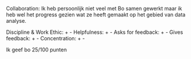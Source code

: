Collaboration: Ik heb persoonlijk niet veel met Bo samen gewerkt maar ik heb wel het progress gezien wat ze heeft gemaakt op het gebied van data analyse.


Discipline & Work Ethic: + -
Helpfulness: + -
Asks for feedback: + -
Gives feedback: + -
Concentration: + -

Ik geef bo 25/100 punten